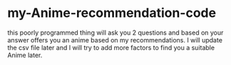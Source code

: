 # my-Anime-recommendation-code
this poorly programmed thing will ask you 2 questions and based on your answer offers you an anime based on my recommendations.
I will update the csv file later and I will try to add more factors to find you a suitable Anime later.
